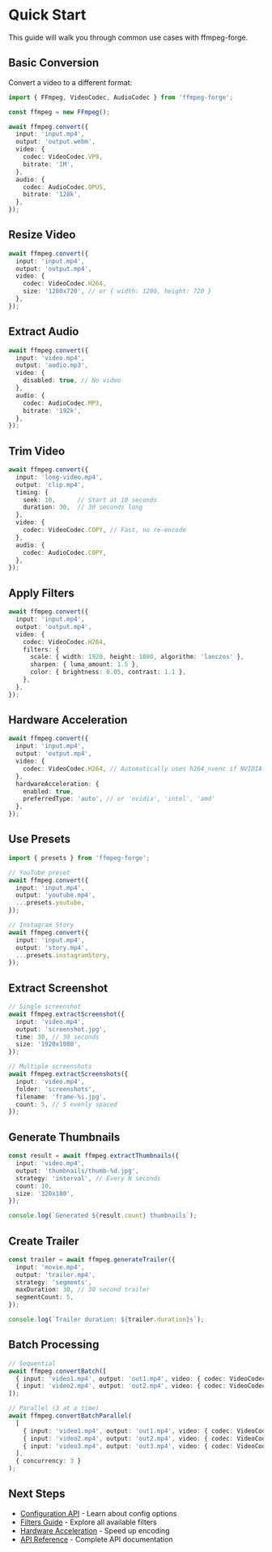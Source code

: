 # Quick Start

This guide will walk you through common use cases with ffmpeg-forge.

## Basic Conversion

Convert a video to a different format:

```typescript
import { FFmpeg, VideoCodec, AudioCodec } from 'ffmpeg-forge';

const ffmpeg = new FFmpeg();

await ffmpeg.convert({
  input: 'input.mp4',
  output: 'output.webm',
  video: {
    codec: VideoCodec.VP9,
    bitrate: '1M',
  },
  audio: {
    codec: AudioCodec.OPUS,
    bitrate: '128k',
  },
});
```

## Resize Video

```typescript
await ffmpeg.convert({
  input: 'input.mp4',
  output: 'output.mp4',
  video: {
    codec: VideoCodec.H264,
    size: '1280x720', // or { width: 1280, height: 720 }
  },
});
```

## Extract Audio

```typescript
await ffmpeg.convert({
  input: 'video.mp4',
  output: 'audio.mp3',
  video: {
    disabled: true, // No video
  },
  audio: {
    codec: AudioCodec.MP3,
    bitrate: '192k',
  },
});
```

## Trim Video

```typescript
await ffmpeg.convert({
  input: 'long-video.mp4',
  output: 'clip.mp4',
  timing: {
    seek: 10,      // Start at 10 seconds
    duration: 30,  // 30 seconds long
  },
  video: {
    codec: VideoCodec.COPY, // Fast, no re-encode
  },
  audio: {
    codec: AudioCodec.COPY,
  },
});
```

## Apply Filters

```typescript
await ffmpeg.convert({
  input: 'input.mp4',
  output: 'output.mp4',
  video: {
    codec: VideoCodec.H264,
    filters: {
      scale: { width: 1920, height: 1080, algorithm: 'lanczos' },
      sharpen: { luma_amount: 1.5 },
      color: { brightness: 0.05, contrast: 1.1 },
    },
  },
});
```

## Hardware Acceleration

```typescript
await ffmpeg.convert({
  input: 'input.mp4',
  output: 'output.mp4',
  video: {
    codec: VideoCodec.H264, // Automatically uses h264_nvenc if NVIDIA GPU available
  },
  hardwareAcceleration: {
    enabled: true,
    preferredType: 'auto', // or 'nvidia', 'intel', 'amd'
  },
});
```

## Use Presets

```typescript
import { presets } from 'ffmpeg-forge';

// YouTube preset
await ffmpeg.convert({
  input: 'input.mp4',
  output: 'youtube.mp4',
  ...presets.youtube,
});

// Instagram Story
await ffmpeg.convert({
  input: 'input.mp4',
  output: 'story.mp4',
  ...presets.instagramStory,
});
```

## Extract Screenshot

```typescript
// Single screenshot
await ffmpeg.extractScreenshot({
  input: 'video.mp4',
  output: 'screenshot.jpg',
  time: 30, // 30 seconds
  size: '1920x1080',
});

// Multiple screenshots
await ffmpeg.extractScreenshots({
  input: 'video.mp4',
  folder: 'screenshots',
  filename: 'frame-%i.jpg',
  count: 5, // 5 evenly spaced
});
```

## Generate Thumbnails

```typescript
const result = await ffmpeg.extractThumbnails({
  input: 'video.mp4',
  output: 'thumbnails/thumb-%d.jpg',
  strategy: 'interval', // Every N seconds
  count: 10,
  size: '320x180',
});

console.log(`Generated ${result.count} thumbnails`);
```

## Create Trailer

```typescript
const trailer = await ffmpeg.generateTrailer({
  input: 'movie.mp4',
  output: 'trailer.mp4',
  strategy: 'segments',
  maxDuration: 30, // 30 second trailer
  segmentCount: 5,
});

console.log(`Trailer duration: ${trailer.duration}s`);
```

## Batch Processing

```typescript
// Sequential
await ffmpeg.convertBatch([
  { input: 'video1.mp4', output: 'out1.mp4', video: { codec: VideoCodec.H264 } },
  { input: 'video2.mp4', output: 'out2.mp4', video: { codec: VideoCodec.H264 } },
]);

// Parallel (3 at a time)
await ffmpeg.convertBatchParallel(
  [
    { input: 'video1.mp4', output: 'out1.mp4', video: { codec: VideoCodec.H264 } },
    { input: 'video2.mp4', output: 'out2.mp4', video: { codec: VideoCodec.H264 } },
    { input: 'video3.mp4', output: 'out3.mp4', video: { codec: VideoCodec.H264 } },
  ],
  { concurrency: 3 }
);
```

## Next Steps

- [Configuration API](/guide/configuration) - Learn about config options
- [Filters Guide](/guide/filters) - Explore all available filters
- [Hardware Acceleration](/guide/hardware) - Speed up encoding
- [API Reference](/api/ffmpeg-class) - Complete API documentation

